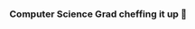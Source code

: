 ### Computer Science Grad cheffing it up 🤌

<!--
**Trifall/Trifall** is a ✨ _special_ ✨ repository because its `README.md` (this file) appears on your GitHub profile.

Here are some ideas to get you started:

- 🔭 I’m currently working on ...
- 🌱 I’m currently learning ...
- 👯 I’m looking to collaborate on ...
- 🤔 I’m looking for help with ...
- 💬 Ask me about ...
- 📫 How to reach me: ...
- 😄 Pronouns: ...
- ⚡ Fun fact: ...



[![Readme Card](https://github-readme-stats.vercel.app/api/pin/?username=trifall&repo=Source_Scrambler&theme=radical)](https://github.com/anuraghazra/github-readme-stats)
https://github.com/anuraghazra/github-readme-stats/blob/master/themes/README.md

-->
<!-- 
[![Jerren's GitHub stats](https://github-readme-stats.vercel.app/api?username=Trifall&count_private=true&show_icons=true&theme=radical&hide=stars,prs,issues,contribs)](https://github.com/anuraghazra/github-readme-stats)
 -->
